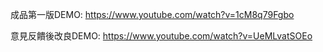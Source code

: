 成品第一版DEMO:
https://www.youtube.com/watch?v=1cM8q79Fgbo

意見反饋後改良DEMO:
https://www.youtube.com/watch?v=UeMLvatSOEo
